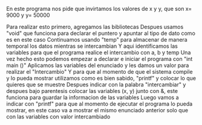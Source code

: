 En este programa nos pide que invirtamos los valores de x y y, que son x= 9000 y y= 50000

Para realizar esto primero, agregamos las bibliotecas
Despues usamos "void" que funciona para declarar el puntero y apuntar al tipo de dato como es en este caso
Continuamos usando "temp" para almacenar de manera temporal los datos mientras se intercambian
Y aqui identificamos las variables para que el programa realice el intercambio con a, b y temp
Una vez hecho esto podemos empezar a declarar e iniciar el programa con "int main ()"
Aplicamos las variables del enunciado y les damos un valor para realizar el "Intercambio"
Y para que al momento de que el sistema compile y lo pueda mostrar utilizamos como es bien sabido, "printf" y colocar lo que quieres que se muestre
Despues indicar con la palabra "intercambiar" y despues bajo parentesis colocar las variables (x, y) junto con &, este funciona para guardar la informacion de las variables
Luego vamos a indicar con "printf" para que al momento de ejecutar el programa lo pueda mostrar, en este caso va a mostrar el mismo enunciado anterior solo que con las variables con valor intercambiado
